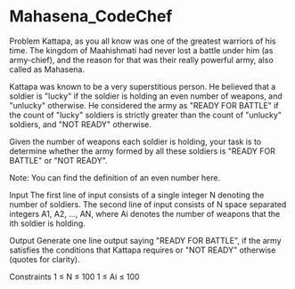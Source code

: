 # Mahasena_CodeChef

Problem
Kattapa, as you all know was one of the greatest warriors of his time. The kingdom of Maahishmati had never lost a battle under him (as army-chief), and the reason for that was their really powerful army, also called as Mahasena.

Kattapa was known to be a very superstitious person. He believed that a soldier is "lucky" if the soldier is holding an even number of weapons, and "unlucky" otherwise. He considered the army as "READY FOR BATTLE" if the count of "lucky" soldiers is strictly greater than the count of "unlucky" soldiers, and "NOT READY" otherwise.

Given the number of weapons each soldier is holding, your task is to determine whether the army formed by all these soldiers is "READY FOR BATTLE" or "NOT READY".

Note: You can find the definition of an even number here.

Input
The first line of input consists of a single integer N denoting the number of soldiers. The second line of input consists of N space separated integers A1, A2, ..., AN, where Ai denotes the number of weapons that the ith soldier is holding.

Output
Generate one line output saying "READY FOR BATTLE", if the army satisfies the conditions that Kattapa requires or "NOT READY" otherwise (quotes for clarity).

Constraints
1 ≤ N ≤ 100
1 ≤ Ai ≤ 100
